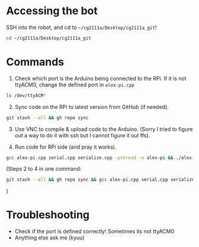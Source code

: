 # Accessing the bot

SSH into the robot, and cd to `~/cg2111a/Desktop/cg2111a_git`!

```sh
cd ~/cg2111a/Desktop/cg2111a_git
```

# Commands

1. Check which port is the Arduino being connected to the RPi. If it is not ttyACM0, change the defined port in `alex-pi.cpp`

```sh
ls /dev/ttyACM*
```

2. Sync code on the RPi to latest version from GitHub (if needed).

```sh
git stash --all && gh repo sync
```

3. Use VNC to compile & upload code to the Arduino. (Sorry I tried to figure out a way to do it with ssh but I cannot figure it out ffs).

4. Run code for RPi side (and pray it works).

```sh
gcc alex-pi.cpp serial.cpp serialize.cpp -pthread -o alex-pi && ./alex-pi
```

(Steps 2 to 4 in one command:

```sh
git stash --all && gh repo sync && gcc alex-pi.cpp serial.cpp serialize.cpp -pthread -o alex-pi && ./alex-pi
```

)


# Troubleshooting

- Check if the port is defined correctly! Sometimes its not ttyACM0
- Anything else ask me (kyuu)
